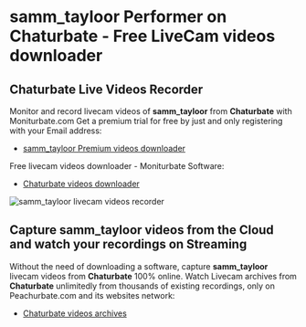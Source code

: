# samm_tayloor Performer on Chaturbate - Free LiveCam videos downloader

## Chaturbate Live Videos Recorder

Monitor and record livecam videos of **samm_tayloor** from **Chaturbate** with Moniturbate.com
Get a premium trial for free by just and only registering with your Email address:
* [samm_tayloor Premium videos downloader](https://moniturbate.com/request-demo-licence-key.html)

Free livecam videos downloader - Moniturbate Software:
* [Chaturbate videos downloader](https://moniturbate.com/moniturbate-download-software.html)

![samm_tayloor livecam videos recorder](https://peachurnet.com/templates/moniturbate-software.png)


## Capture samm_tayloor videos from the Cloud and watch your recordings on Streaming

Without the need of downloading a software, capture **samm_tayloor** livecam videos from **Chaturbate** 100% online.
Watch Livecam archives from **Chaturbate** unlimitedly from thousands of existing recordings, only on Peachurbate.com and its websites network:
* [Chaturbate videos archives](https://peachurnet.com/)